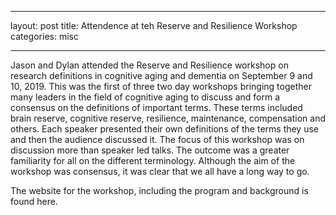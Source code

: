 ---
layout: post
title: Attendence at teh Reserve and Resilience Workshop
categories: misc
___
Jason and Dylan attended the Reserve and Resilience workshop on research definitions in cognitive aging and dementia on September 9 and 10, 2019. This was the first of three two day workshops bringing together many leaders in the field of cognitive aging to discuss and form a consensus on the definitions of important terms. These terms included brain reserve, cognitive reserve, resilience, maintenance, compensation and others. Each speaker presented their own definitions of the terms they use and then the audience discussed it. The focus of this workshop was on discussion more than speaker led talks. The outcome was a greater familiarity for all on the different terminology. Although the aim of the workshop was consensus, it was clear that we all have a long way to go. 

The website for the workshop, including the program and background is found here. 

